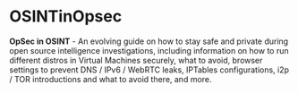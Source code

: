 # OSINTinOpsec

**OpSec in OSINT** - An evolving guide on how to stay safe and private during open source intelligence investigations, including information on how to run different distros in Virtual Machines securely, what to avoid, browser settings to prevent DNS / IPv6 / WebRTC leaks, IPTables configurations, i2p / TOR introductions and what to avoid there, and more.
